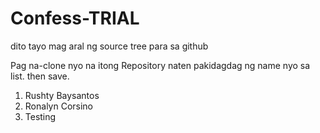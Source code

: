 # Confess-TRIAL
dito tayo mag aral ng source tree para sa github

Pag na-clone nyo na itong Repository naten pakidagdag ng name nyo sa list. then save.
1. Rushty Baysantos
2. Ronalyn Corsino
3. Testing